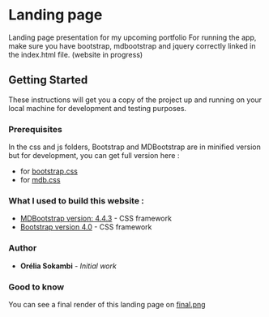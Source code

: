 # Landing page

Landing page presentation for my upcoming portfolio
For running the app, make sure you have bootstrap, mdbootstrap and jquery correctly linked in the index.html file. 
(website in progress)

## Getting Started
These instructions will get you a copy of the project up and running on your local machine for development and testing purposes.

### Prerequisites

In the css and js folders, Bootstrap and MDBootstrap are in minified version but for development, you can get full version here :
* for [bootstrap.css](https://getbootstrap.com/docs/4.0/getting-started/download/)
* for [mdb.css](https://mdbootstrap.com/getting-started/)


### What I used to build this website :
* [MDBootstrap version: 4.4.3](https://mdbootstrap.com/) - CSS framework
* [Bootstrap version 4.0](https://getbootstrap.com/) - CSS framework

### Author
* **Orélia Sokambi** - *Initial work*

### Good to know
You can see a final render of this landing page on [final.png](https://github.com/OreliaSk/MDBootstrap-Landing-page/blob/master/final-App.png)